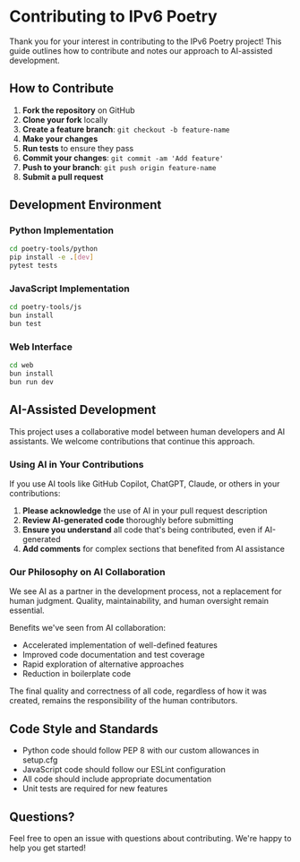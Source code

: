 # Contributing to IPv6 Poetry

Thank you for your interest in contributing to the IPv6 Poetry project! This guide outlines how to contribute and notes our approach to AI-assisted development.

## How to Contribute

1. **Fork the repository** on GitHub
2. **Clone your fork** locally
3. **Create a feature branch**: `git checkout -b feature-name`
4. **Make your changes**
5. **Run tests** to ensure they pass
6. **Commit your changes**: `git commit -am 'Add feature'`
7. **Push to your branch**: `git push origin feature-name`
8. **Submit a pull request**

## Development Environment

### Python Implementation
```bash
cd poetry-tools/python
pip install -e .[dev]
pytest tests
```

### JavaScript Implementation
```bash
cd poetry-tools/js
bun install
bun test
```

### Web Interface
```bash
cd web
bun install
bun run dev
```

## AI-Assisted Development

This project uses a collaborative model between human developers and AI assistants. We welcome contributions that continue this approach.

### Using AI in Your Contributions

If you use AI tools like GitHub Copilot, ChatGPT, Claude, or others in your contributions:

1. **Please acknowledge** the use of AI in your pull request description
2. **Review AI-generated code** thoroughly before submitting
3. **Ensure you understand** all code that's being contributed, even if AI-generated
4. **Add comments** for complex sections that benefited from AI assistance

### Our Philosophy on AI Collaboration

We see AI as a partner in the development process, not a replacement for human judgment. Quality, maintainability, and human oversight remain essential.

Benefits we've seen from AI collaboration:
- Accelerated implementation of well-defined features
- Improved code documentation and test coverage
- Rapid exploration of alternative approaches
- Reduction in boilerplate code

The final quality and correctness of all code, regardless of how it was created, remains the responsibility of the human contributors.

## Code Style and Standards

- Python code should follow PEP 8 with our custom allowances in setup.cfg
- JavaScript code should follow our ESLint configuration
- All code should include appropriate documentation
- Unit tests are required for new features

## Questions?

Feel free to open an issue with questions about contributing. We're happy to help you get started!